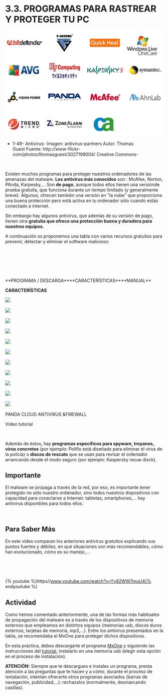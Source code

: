 
# 3.3. PROGRAMAS PARA RASTREAR Y PROTEGER TU PC


![](img/3027199004_7801aed7fe_o.png)

- 1-49- Antivirus- Imagen: antivirus-partners Autor: Thomas Guest Fuente: http://www-flickr-com/photos/thomasguest/3027199004/ Creative Commons-

 

Existen muchos programas para proteger nuestros ordenadores de las amenazas del malware. **Los antivirus más conocidos** son : McAfee, Norton, PAnda, Karpesky,... Son **de pago**, aunque todos ellos tienen una versiónde prueba gratuita, que funciona durante un tiempo limitado (y generalmente breve). Algunos, ofrecen también una versión en "la nube" que proporciona una buena protección pero está activa en tu ordenador sólo cuando estás conectado a internet.

Sin embargo hay algunos antivirus, que además de su versión de pago, tienen otra **gratuita que ofrece una protección buena y duradera para nuestros equipos.**

A continuación os proponemos una tabla con varios recursos gratuitos para prevenir, detectar y eliminar el software malicioso:

 

 

 
<td valign="top" width="28%">**PROGRAMA / DESCARGA**</td><td valign="top" width="48%">**CARACTERÍSTICAS**</td><td valign="top" width="22%">**MANUAL**</td>

**CARACTERÍSTICAS**

![](avast.PNG)


![](Monobook_icon_wikipedia.png)

![](avg_free.JPG)


![](Monobook_icon_wikipedia.png)

![](avira.JPG)


![](Monobook_icon_wikipedia.png)

![](mxone.JPG)


![](Monobook_icon_wikipedia.png)

![](ad-ware.JPG)


![](Monobook_icon_wikipedia.png)

![](panda.jpg)

PANDA CLOUD ANTIVIRUS &amp;FIREWALL

Video tutorial

 

Además de éstos, hay **programas específicos para spyware, troyanos, virus concretos** (por ejemplo: Polifix está diseñado para eliminar el virus de la policía) o **discos de rescate** que se usan para revisar el ordenador arrancando desde el modo seguro (por ejemplo: Kaspersky recue disck).

## Importante

El malware se propaga a través de la red, por eso, es importante tener protegido no sólo nuestro ordenador, sino todos nuestros dispositivos con capacidad para conectarse a Internet: tabletas, smartphones,... hay antivirus disponibles para todos ellos.

 

## Para Saber Más

En este vídeo comparan los anteriores antivirus gratuitos explicando sus puntos fuertes y débiles, en qué situaciones son más recomendables, cómo han evolucionado, cómo es su manejo,...

 

 


{% youtube %}https//www.youtube.com/watch?v=Yv82WW7muU4{% endyoutube %}

## Actividad

Como hemos comentado anteriormente, una de las formas más habituales de propagación del malware es a través de los dispositivos de memoria externos que empleamos en distintos equipos (memorias usb, discos duros externos, tarjetas de memoria, mp3,...). Entre los antivirus presentados en la tabla, se recomendaba el MxOne para proteger dichos dispositivos.

En esta práctica, debes descargarte el programa [MxOne](http://www.mxone.net/descargas.php) y siguiendo las instrucciones del [tutorial](http://esdiversidad.blogspot.com.es/2008/11/tutorial-para-instalar-mx-one-el.html), instalarlo en una memoria usb (elegir esta opción en el proceso de instalación).

**ATENCIÓN:** Siempre que te descargues e instales un programa, presta atención a las preguntas que te hacen y a cómo, durante el proceso de isntalación, intentan ofrecerte otros programas asociados (barras de navegación, publicidad,...): rechazalos (normalmente, desmarcando casillas).

